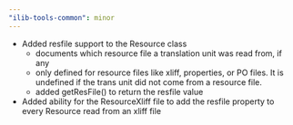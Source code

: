 ```yaml
---
"ilib-tools-common": minor
---
```


- Added resfile support to the Resource class
  - documents which resource file a translation unit
    was read from, if any
  - only defined for resource files like xliff,
    properties, or PO files. It is undefined if the
    trans unit did not come from a resource file.
  - added getResFile() to return the resfile value
- Added ability for the ResourceXliff file to add
  the resfile property to every Resource read from
  an xliff file
